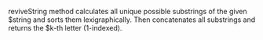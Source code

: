 
reviveString method calculates all unique possible substrings of the given $string
and sorts them lexigraphically. Then concatenates all substrings and returns the $k-th letter (1-indexed).

